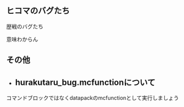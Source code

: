 ## ヒコマのバグたち
歴戦のバグたち

意味わからん

## その他
- ## hurakutaru_bug.mcfunctionについて
コマンドブロックではなくdatapackのmcfunctionとして実行しましょう

